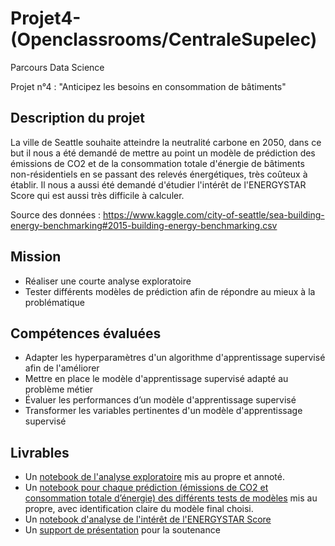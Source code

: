 
# Projet4-(Openclassrooms/CentraleSupelec)
Parcours Data Science

Projet n°4 : "Anticipez les besoins en consommation de bâtiments"

## Description du projet

La ville de Seattle souhaite atteindre la neutralité carbone en 2050, dans ce but il nous a été demandé de mettre au point un modèle de prédiction des émissions de CO2 et de la consommation totale d'énergie de bâtiments non-résidentiels en se passant des relevés énergétiques, très coûteux à établir. Il nous a aussi été demandé d'étudier l'intérêt de l'ENERGYSTAR Score qui est aussi très difficile à calculer.

Source des données : https://www.kaggle.com/city-of-seattle/sea-building-energy-benchmarking#2015-building-energy-benchmarking.csv

## Mission

* Réaliser une courte analyse exploratoire
* Tester différents modèles de prédiction afin de répondre au mieux à la problématique

## Compétences évaluées

* Adapter les hyperparamètres d'un algorithme d'apprentissage supervisé afin de l'améliorer
* Mettre en place le modèle d'apprentissage supervisé adapté au problème métier
* Évaluer les performances d’un modèle d'apprentissage supervisé
* Transformer les variables pertinentes d'un modèle d'apprentissage supervisé

## Livrables

* Un [notebook de l'analyse exploratoire](https://github.com/raissaSaleu/P4_MBIADOU_SALEU/blob/main/P%C3%A9lec_01_notebook.ipynb) mis au propre et annoté.
* Un [notebook pour chaque prédiction (émissions de CO2 et consommation totale d’énergie) des différents tests de modèles](https://github.com/raissaSaleu/P4_MBIADOU_SALEU/blob/main/P%C3%A9lec_02_code.ipynb) mis au propre, avec identification claire du modèle final choisi.
* Un [notebook d'analyse de l'intérêt de l'ENERGYSTAR Score](https://github.com/raissaSaleu/P4_MBIADOU_SALEU/blob/main/EnergyStarScoreImpact.ipynb)
* Un [support de présentation](https://github.com/raissaSaleu/P4_MBIADOU_SALEU/blob/main/Soutenance%20Projet%204.pdf) pour la soutenance
